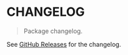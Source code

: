 # CHANGELOG

> Package changelog.

See [GitHub Releases](https://github.com/stdlib-js/array-typed-integer-ctors/releases) for the changelog.